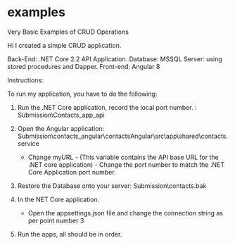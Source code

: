 # examples
Very Basic Examples of CRUD Operations

Hi I created a simple CRUD application.

Back-End: .NET Core 2.2 API Application. 
Database: MSSQL Server: using stored procedures and Dapper.
Front-end: Angular 8

Instructions: 

To run my application, you have to do the following: 

1. Run the .NET Core application, record the local port number. : Submission\Contacts_app_api


2. Open the Angular application: Submission\contacts_angular\contactsAngular\src\app\shared\contacts.service
	- Change myURL - (This variable contains the API base URL for the .NET core application)
        	- Change the port number to match the .NET Core Application port number.
3. Restore the Database onto your server: Submission\contacts.bak

4. In the NET Core application. 
	- Open the appsettings.json file and change the connection string as per point number 3

5. Run the apps, all should be in order.

